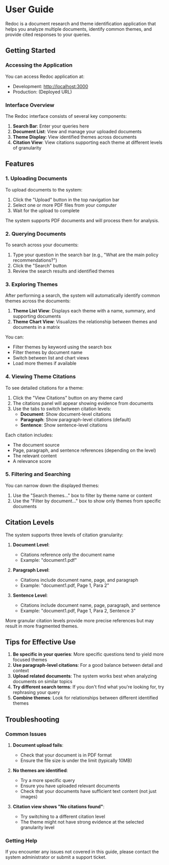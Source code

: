 # User Guide

Redoc is a document research and theme identification application that helps you analyze multiple documents, identify common themes, and provide cited responses to your queries.

## Getting Started

### Accessing the Application

You can access Redoc application at:

- Development: <http://localhost:3000>
- Production: (Deployed URL)

### Interface Overview

The Redoc interface consists of several key components:

1. **Search Bar**: Enter your queries here
2. **Document List**: View and manage your uploaded documents
3. **Theme Display**: View identified themes across documents
4. **Citation View**: View citations supporting each theme at different levels of granularity

## Features

### 1. Uploading Documents

To upload documents to the system:

1. Click the "Upload" button in the top navigation bar
2. Select one or more PDF files from your computer
3. Wait for the upload to complete

The system supports PDF documents and will process them for analysis.

### 2. Querying Documents

To search across your documents:

1. Type your question in the search bar (e.g., "What are the main policy recommendations?")
2. Click the "Search" button
3. Review the search results and identified themes

### 3. Exploring Themes

After performing a search, the system will automatically identify common themes across the documents:

1. **Theme List View**: Displays each theme with a name, summary, and supporting documents
2. **Theme Chart View**: Visualizes the relationship between themes and documents in a matrix

You can:

- Filter themes by keyword using the search box
- Filter themes by document name
- Switch between list and chart views
- Load more themes if available

### 4. Viewing Theme Citations

To see detailed citations for a theme:

1. Click the "View Citations" button on any theme card
2. The citations panel will appear showing evidence from documents
3. Use the tabs to switch between citation levels:
   - **Document**: Show document-level citations
   - **Paragraph**: Show paragraph-level citations (default)
   - **Sentence**: Show sentence-level citations

Each citation includes:

- The document source
- Page, paragraph, and sentence references (depending on the level)
- The relevant content
- A relevance score

### 5. Filtering and Searching

You can narrow down the displayed themes:

1. Use the "Search themes..." box to filter by theme name or content
2. Use the "Filter by document..." box to show only themes from specific documents

## Citation Levels

The system supports three levels of citation granularity:

1. **Document Level**:

   - Citations reference only the document name
   - Example: "document1.pdf"

2. **Paragraph Level**:
   - Citations include document name, page, and paragraph
   - Example: "document1.pdf, Page 1, Para 2"

3. **Sentence Level**:
   - Citations include document name, page, paragraph, and sentence
   - Example: "document1.pdf, Page 1, Para 2, Sentence 3"

More granular citation levels provide more precise references but may result in more fragmented themes.

## Tips for Effective Use

1. **Be specific in your queries**: More specific questions tend to yield more focused themes
2. **Use paragraph-level citations**: For a good balance between detail and context
3. **Upload related documents**: The system works best when analyzing documents on similar topics
4. **Try different search terms**: If you don't find what you're looking for, try rephrasing your query
5. **Combine themes**: Look for relationships between different identified themes

## Troubleshooting

### Common Issues

1. **Document upload fails**:
   - Check that your document is in PDF format
   - Ensure the file size is under the limit (typically 10MB)

2. **No themes are identified**:
   - Try a more specific query
   - Ensure you have uploaded relevant documents
   - Check that your documents have sufficient text content (not just images)

3. **Citation view shows "No citations found"**:
   - Try switching to a different citation level
   - The theme might not have strong evidence at the selected granularity level

### Getting Help

If you encounter any issues not covered in this guide, please contact the system administrator or submit a support ticket.

